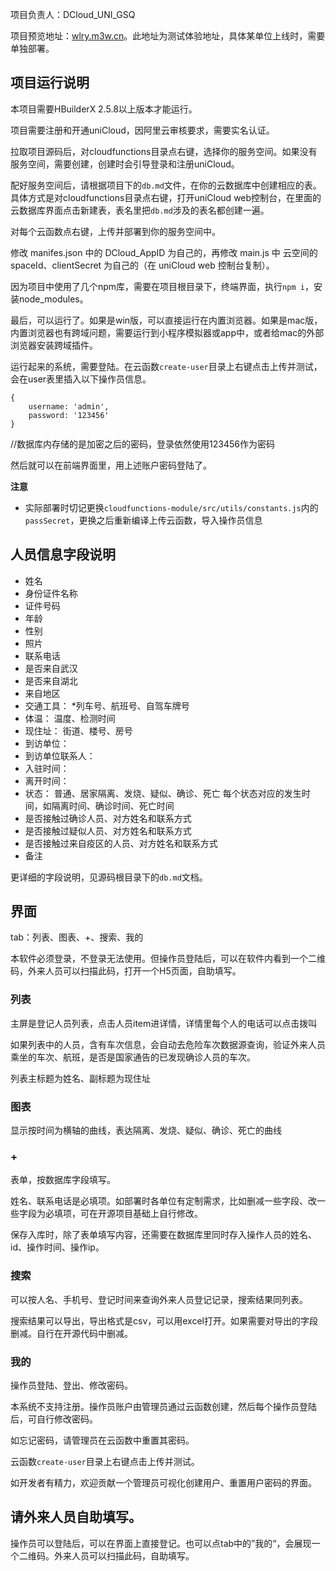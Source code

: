 项目负责人：DCloud_UNI_GSQ

项目预览地址：[wlry.m3w.cn](https://wlry.m3w.cn)。此地址为测试体验地址，具体某单位上线时，需要单独部署。

## 项目运行说明

本项目需要HBuilderX 2.5.8以上版本才能运行。

项目需要注册和开通uniCloud，因阿里云审核要求，需要实名认证。

拉取项目源码后，对cloudfunctions目录点右键，选择你的服务空间。如果没有服务空间，需要创建，创建时会引导登录和注册uniCloud。

配好服务空间后，请根据项目下的`db.md`文件，在你的云数据库中创建相应的表。具体方式是对cloudfunctions目录点右键，打开uniCloud web控制台，在里面的云数据库界面点击新建表，表名里把`db.md`涉及的表名都创建一遍。

对每个云函数点右键，上传并部署到你的服务空间中。

修改 manifes.json 中的 DCloud_AppID 为自己的，再修改 main.js 中 云空间的 spaceId、clientSecret 为自己的（在 uniCloud web 控制台复制）。

因为项目中使用了几个npm库，需要在项目根目录下，终端界面，执行`npm i`，安装node_modules。

最后，可以运行了。如果是win版，可以直接运行在内置浏览器。如果是mac版，内置浏览器也有跨域问题，需要运行到小程序模拟器或app中，或者给mac的外部浏览器安装跨域插件。

运行起来的系统，需要登陆。在云函数`create-user`目录上右键点击上传并测试，会在user表里插入以下操作员信息。

```
{
	username: 'admin',
	password: '123456'
}
```

//数据库内存储的是加密之后的密码，登录依然使用123456作为密码

然后就可以在前端界面里，用上述账户密码登陆了。

**注意**

- 实际部署时切记更换`cloudfunctions-module/src/utils/constants.js`内的`passSecret`，更换之后重新编译上传云函数，导入操作员信息

## 人员信息字段说明


- 姓名
- 身份证件名称
- 证件号码
- 年龄
- 性别
- 照片
- 联系电话
- 是否来自武汉
- 是否来自湖北
- 来自地区
- 交通工具：
    *列车号、航班号、自驾车牌号
- 体温：
	温度、检测时间
- 现住址：
	街道、楼号、房号
- 到访单位：
- 到访单位联系人：
- 入驻时间：
- 离开时间：
- 状态：
	普通、居家隔离、发烧、疑似、确诊、死亡
	每个状态对应的发生时间，如隔离时间、确诊时间、死亡时间
- 是否接触过确诊人员、对方姓名和联系方式
- 是否接触过疑似人员、对方姓名和联系方式
- 是否接触过来自疫区的人员、对方姓名和联系方式
- 备注

更详细的字段说明，见源码根目录下的`db.md`文档。

## 界面
tab：列表、图表、+、搜索、我的

本软件必须登录，不登录无法使用。但操作员登陆后，可以在软件内看到一个二维码，外来人员可以扫描此码，打开一个H5页面，自助填写。

### 列表
主屏是登记人员列表，点击人员item进详情，详情里每个人的电话可以点击拨叫

如果列表中的人员，含有车次信息，会自动去危险车次数据源查询，验证外来人员乘坐的车次、航班，是否是国家通告的已发现确诊人员的车次。

列表主标题为姓名、副标题为现住址


### 图表
显示按时间为横轴的曲线，表达隔离、发烧、疑似、确诊、死亡的曲线

### +
表单，按数据库字段填写。

姓名、联系电话是必填项。如部署时各单位有定制需求，比如删减一些字段、改一些字段为必填项，可在开源项目基础上自行修改。

保存入库时，除了表单填写内容，还需要在数据库里同时存入操作人员的姓名、id、操作时间、操作ip。

### 搜索
可以按人名、手机号、登记时间来查询外来人员登记记录，搜索结果同列表。

搜索结果可以导出，导出格式是csv，可以用excel打开。如果需要对导出的字段删减。自行在开源代码中删减。

### 我的
操作员登陆、登出、修改密码。

本系统不支持注册。操作员账户由管理员通过云函数创建，然后每个操作员登陆后，可自行修改密码。

如忘记密码，请管理员在云函数中重置其密码。

云函数`create-user`目录上右键点击上传并测试。

如开发者有精力，欢迎贡献一个管理员可视化创建用户、重置用户密码的界面。


## 请外来人员自助填写。
操作员可以登陆后，可以在界面上直接登记。也可以点tab中的”我的“，会展现一个二维码。外来人员可以扫描此码，自助填写。